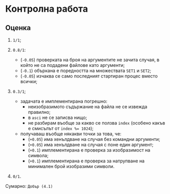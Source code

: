 # Контролна работа

## Оценка

1. `1/1`;

2. `0.8/1`:
    * (`-0.05`) проверката на броя на аргументите не зачита случая, в който не са подадени файлове като аргументи;
    * (`-0.1`) объркана е поредността на множествата `SET1` и `SET2`;
    * (`-0.05`) изчаква се само последният стартиран процес вместо всички;

3. `0.3/1`;
    * задачата е имплементирана погрешно:
        * неизобразимото съдържание на файла не се извежда правилно;
        * в `asci` не се записва нищо;
        * не разбирам въобще за какво се ползва `index` (особено какъв е смисълът от `index %= 1024`);
    * получаваш въобще някакви точки за това, че:
        * (`+0.05`) има хенълдване на случая без командни аргументи;
        * (`+0.05`) има хенълдване на случая с поне един аргумент;
        * (`+0.1`) имплементирана е проверка за изобразимост на символа;
        * (`+0.1`) имплементирана е проверка за натрупване на минимален брой изобразими символи.

4. `0/1`.

Сумарно: `Добър (4.1)`